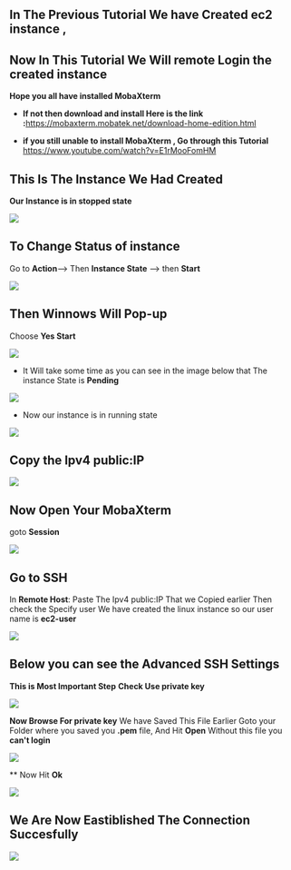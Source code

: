 ## In The Previous Tutorial We have Created ec2 instance ,
## **Now In This Tutorial We Will remote Login the created instance**

 **Hope you all have installed MobaXterm**
* **If not then download and install Here is the link :**<https://mobaxterm.mobatek.net/download-home-edition.html>


* **if you still unable to install MobaXterm , Go through this Tutorial** <https://www.youtube.com/watch?v=E1rMooFomHM>

## This Is The Instance We Had Created
**Our Instance is in stopped state**

 ![](images/1.PNG)
 
 ## To Change Status of instance
 Go to **Action**--> Then **Instance State** --> then **Start**
 
  ![](images/2.PNG)
  
  
  ## Then Winnows Will Pop-up
  
  Choose **Yes Start**
  
  
   ![](images/3.PNG)
   
   
   * It Will take some time as you can see in the image below that The instance State is **Pending**
   
   
   ![](images/4.PNG)

  * Now our instance is in running state
  
  
  ![](images/5.PNG)
  
  ## Copy the Ipv4 public:IP 
  
  ![](images/6.PNG)
  
  ## Now Open Your MobaXterm 
  goto **Session**
  
  ![](images/7.PNG)
  
  ## Go to **SSH**
  In **Remote Host**: Paste The Ipv4 public:IP That we Copied earlier 
  Then check the Specify user 
  We have created the linux instance so our user name is  **ec2-user**
  
  ![](images/8.PNG)
  
  ## Below you can see **the Advanced SSH Settings**
  **This is Most Important Step**
  **Check Use private key**
  
  
  ![](images/9.PNG)
  
  **Now Browse For private key**
    We have Saved This File Earlier
    Goto your Folder where you saved you **.pem** file,
    And Hit **Open**
    Without this file you **can't login** 
    
   ![](images/10.PNG)
    
   ** Now Hit **Ok**
    
    
   ![](images/11.PNG)
    
   ## We Are Now Eastiblished The Connection Succesfully
    
   ![](images/12.PNG)
    
  
 
   
